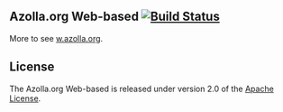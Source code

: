 ## Azolla.org Web-based [![Build Status](https://travis-ci.org/Azollas/org.azolla.w.png?branch=mirror)](https://travis-ci.org/Azollas/org.azolla.w) 
More to see [w.azolla.org][].

## License
The Azolla.org Web-based is released under version 2.0 of the [Apache License][].

[w.azolla.org]: http://w.azolla.org/
[Apache License]: http://www.apache.org/licenses/LICENSE-2.0
